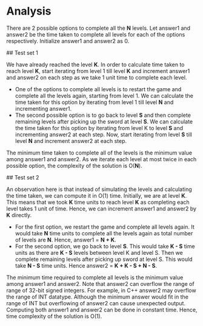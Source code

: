 # Analysis

There are 2 possible options to complete all the **N** levels. Let answer1 and answer2 be the time taken to complete all levels for each of the options respectively. Initialize answer1 and answer2 as 0.

## Test set 1

We have already reached the level **K**. In order to calculate time taken to reach level **K**, start iterating from level 1 till level **K** and increment answer1 and answer2 on each step as we take 1 unit time to complete each level.

- One of the options to complete all levels is to restart the game and complete all the levels again, starting from level 1. We can calculate the time taken for this option by iterating from level 1 till level **N** and incrementing answer1.
- The second possible option is to go back to level **S** and then complete remaining levels after picking up the sword at level **S**. We can calculate the time taken for this option by iterating from level K to level **S** and incrementing answer2 at each step. Now, start iterating from level **S** till level **N** and increment answer2 at each step.

The minimum time taken to complete all of the levels is the minimum value among answer1 and answer2. As we iterate each level at most twice in each possible option, the complexity of the solution is O(**N**).

## Test set 2

An observation here is that instead of simulating the levels and calculating the time taken, we can compute it in O(1) time. Initially, we are at level **K**. This means that we took **K** time units to reach level **K** as completing each level takes 1 unit of time. Hence, we can increment answer1 and answer2 by **K** directly.

- For the first option, we restart the game and complete all levels again. It would take **N** time units to complete all the levels again as total number of levels are **N**. Hence, answer1 = **N + K**.
- For the second option, we go back to level **S**. This would take **K - S** time units as there are **K - S** levels between level K and level S. Then we complete remaining levels after picking up sword at level S. This would take **N - S** time units. Hence answer2 = **K + K - S + N - S**.

The minimum time required to complete all levels is the minimum value among answer1 and answer2. Note that answer2 can overflow the range of range of 32-bit signed integers. For example, in C++ answer2 may overflow the range of INT datatype. Although the minimum answer would fit in the range of INT but overflowing of answer2 can cause unexpected output. Computing both answer1 and answer2 can be done in constant time. Hence, time complexity of the solution is O(1).
